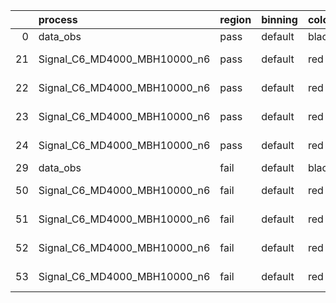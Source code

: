 |    | process                      | region   | binning   | color   | process_type   |   scale | variation   | source_filename                                                       | source_histname    | alias                        | title     |   combine_idx |     lnN |   shapes | syst_type   | direction   | variation_alias   |
|---:|:-----------------------------|:---------|:----------|:--------|:---------------|--------:|:------------|:----------------------------------------------------------------------|:-------------------|:-----------------------------|:----------|--------------:|--------:|---------:|:------------|:------------|:------------------|
|  0 | data_obs                     | pass     | default   | black   | DATA           |       1 | nominal     | ./histograms_for_2DAlphabet_v18//BH_Data.root                         | hpass              | Data                         | Data      |           nan | nan     |      nan | nan         | nan         | nan               |
| 21 | Signal_C6_MD4000_MBH10000_n6 | pass     | default   | red     | SIGNAL         |       1 | lumi        | ./histograms_for_2DAlphabet_v18//BH_Signal_C6_MD4000_MBH10000_n6.root | hpass              | Signal_C6_MD4000_MBH10000_n6 | BH signal |           nan |   1.016 |      nan | lnN         | nan         | nan               |
| 22 | Signal_C6_MD4000_MBH10000_n6 | pass     | default   | red     | SIGNAL         |       1 | SVM         | ./histograms_for_2DAlphabet_v18//BH_Signal_C6_MD4000_MBH10000_n6.root | hpass_SVMsyst_up   | Signal_C6_MD4000_MBH10000_n6 | BH signal |           nan | nan     |        1 | shapes      | Up          | SVMsyst           |
| 23 | Signal_C6_MD4000_MBH10000_n6 | pass     | default   | red     | SIGNAL         |       1 | SVM         | ./histograms_for_2DAlphabet_v18//BH_Signal_C6_MD4000_MBH10000_n6.root | hpass_SVMsyst_down | Signal_C6_MD4000_MBH10000_n6 | BH signal |           nan | nan     |        1 | shapes      | Down        | SVMsyst           |
| 24 | Signal_C6_MD4000_MBH10000_n6 | pass     | default   | red     | SIGNAL         |       1 | nominal     | ./histograms_for_2DAlphabet_v18//BH_Signal_C6_MD4000_MBH10000_n6.root | hpass              | Signal_C6_MD4000_MBH10000_n6 | BH signal |           nan | nan     |      nan | nan         | nan         | nan               |
| 29 | data_obs                     | fail     | default   | black   | DATA           |       1 | nominal     | ./histograms_for_2DAlphabet_v18//BH_Data.root                         | hfail              | Data                         | Data      |           nan | nan     |      nan | nan         | nan         | nan               |
| 50 | Signal_C6_MD4000_MBH10000_n6 | fail     | default   | red     | SIGNAL         |       1 | lumi        | ./histograms_for_2DAlphabet_v18//BH_Signal_C6_MD4000_MBH10000_n6.root | hfail              | Signal_C6_MD4000_MBH10000_n6 | BH signal |           nan |   1.016 |      nan | lnN         | nan         | nan               |
| 51 | Signal_C6_MD4000_MBH10000_n6 | fail     | default   | red     | SIGNAL         |       1 | SVM         | ./histograms_for_2DAlphabet_v18//BH_Signal_C6_MD4000_MBH10000_n6.root | hfail_SVMsyst_up   | Signal_C6_MD4000_MBH10000_n6 | BH signal |           nan | nan     |        1 | shapes      | Up          | SVMsyst           |
| 52 | Signal_C6_MD4000_MBH10000_n6 | fail     | default   | red     | SIGNAL         |       1 | SVM         | ./histograms_for_2DAlphabet_v18//BH_Signal_C6_MD4000_MBH10000_n6.root | hfail_SVMsyst_down | Signal_C6_MD4000_MBH10000_n6 | BH signal |           nan | nan     |        1 | shapes      | Down        | SVMsyst           |
| 53 | Signal_C6_MD4000_MBH10000_n6 | fail     | default   | red     | SIGNAL         |       1 | nominal     | ./histograms_for_2DAlphabet_v18//BH_Signal_C6_MD4000_MBH10000_n6.root | hfail              | Signal_C6_MD4000_MBH10000_n6 | BH signal |           nan | nan     |      nan | nan         | nan         | nan               |